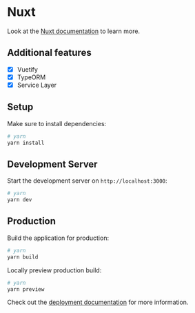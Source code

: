 # Nuxt

Look at the [Nuxt documentation](https://nuxt.com/docs/getting-started/introduction) to learn more.

## Additional features
- [x] Vuetify
- [x] TypeORM
- [x] Service Layer

## Setup

Make sure to install dependencies:

```bash
# yarn
yarn install
```

## Development Server

Start the development server on `http://localhost:3000`:

```bash
# yarn
yarn dev
```

## Production

Build the application for production:

```bash
# yarn
yarn build
```

Locally preview production build:

```bash
# yarn
yarn preview
```

Check out the [deployment documentation](https://nuxt.com/docs/getting-started/deployment) for more information.
